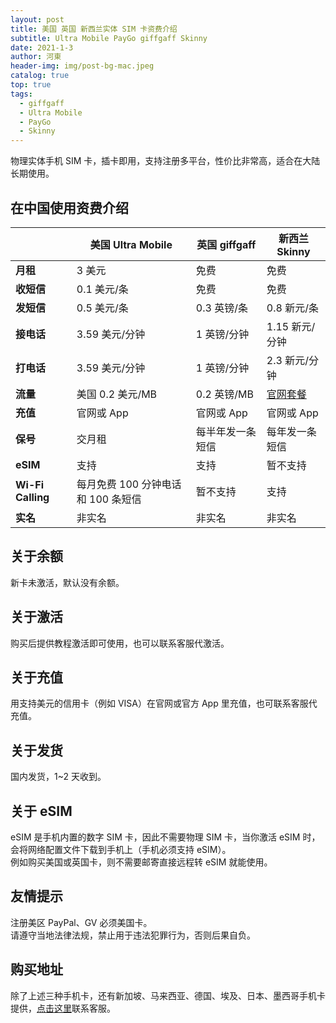 ```yaml
---
layout: post
title: 美国 英国 新西兰实体 SIM 卡资费介绍
subtitle: Ultra Mobile PayGo giffgaff Skinny
date: 2021-1-3
author: 河東
header-img: img/post-bg-mac.jpeg
catalog: true
top: true
tags:
  - giffgaff
  - Ultra Mobile
  - PayGo
  - Skinny
---
```


物理实体手机 SIM 卡，插卡即用，支持注册多平台，性价比非常高，适合在大陆长期使用。

## 在中国使用资费介绍

|   |  美国 Ultra Mobile | 英国 giffgaff| 新西兰 Skinny|
|  ----  | ----  |----  | ----  |
|  **月租**  | 3 美元 |免费  | 免费|
|  **收短信**|   0.1 美元/条   |免费  | 免费|
|  **发短信** |   0.5 美元/条   |0.3 英镑/条 | 0.8 新元/条|
| **接电话** | 3.59 美元/分钟    |1 英镑/分钟  | 1.15 新元/分钟|
| **打电话** | 3.59 美元/分钟    |1 英镑/分钟  |2.3 新元/分钟 |
|**流量**|美国 0.2 美元/MB|0.2 英镑/MB|[官网套餐](https://www.skinny.co.nz/pricing/overseas-roaming/)|
|**充值**|官网或 App		|官网或 App|官网或 App|
|**保号**|交月租|每半年发一条短信|每年发一条短信|
|**eSIM**|支持|支持|暂不支持|
|**Wi-Fi Calling**|每月免费 100 分钟电话和 100 条短信|暂不支持|支持|
|**实名**|非实名		|非实名		|非实名|

## 关于余额
新卡未激活，默认没有余额。

## 关于激活
购买后提供教程激活即可使用，也可以联系客服代激活。

## 关于充值
用支持美元的信用卡（例如 VISA）在官网或官方 App 里充值，也可联系客服代充值。

## 关于发货
国内发货，1~2 天收到。

## 关于 eSIM
eSIM 是手机内置的数字 SIM 卡，因此不需要物理 SIM 卡，当你激活 eSIM 时，会将网络配置文件下载到手机上（手机必须支持 eSIM）。\
例如购买美国或英国卡，则不需要邮寄直接远程转 eSIM 就能使用。

## 友情提示
注册美区 PayPal、GV 必须美国卡。\
请遵守当地法律法规，禁止用于违法犯罪行为，否则后果自负。

## 购买地址
除了上述三种手机卡，还有新加坡、马来西亚、德国、埃及、日本、墨西哥手机卡提供，[点击这里](https://simgv.com/2023/03/19/store/)联系客服。
